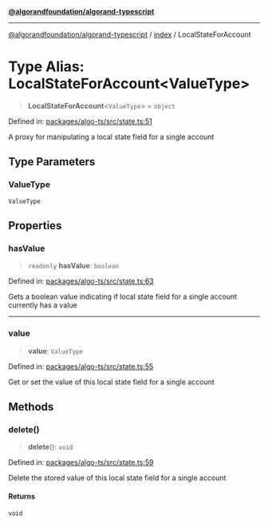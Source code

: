 [**@algorandfoundation/algorand-typescript**](../../README.md)

***

[@algorandfoundation/algorand-typescript](../../README.md) / [index](../README.md) / LocalStateForAccount

# Type Alias: LocalStateForAccount\<ValueType\>

> **LocalStateForAccount**\<`ValueType`\> = `object`

Defined in: [packages/algo-ts/src/state.ts:51](https://github.com/algorandfoundation/puya-ts/blob/main/packages/algo-ts/src/state.ts#L51)

A proxy for manipulating a local state field for a single account

## Type Parameters

### ValueType

`ValueType`

## Properties

### hasValue

> `readonly` **hasValue**: `boolean`

Defined in: [packages/algo-ts/src/state.ts:63](https://github.com/algorandfoundation/puya-ts/blob/main/packages/algo-ts/src/state.ts#L63)

Gets a boolean value indicating if local state field for a single account currently has a value

***

### value

> **value**: `ValueType`

Defined in: [packages/algo-ts/src/state.ts:55](https://github.com/algorandfoundation/puya-ts/blob/main/packages/algo-ts/src/state.ts#L55)

Get or set the value of this local state field for a single account

## Methods

### delete()

> **delete**(): `void`

Defined in: [packages/algo-ts/src/state.ts:59](https://github.com/algorandfoundation/puya-ts/blob/main/packages/algo-ts/src/state.ts#L59)

Delete the stored value of this local state field for a single account

#### Returns

`void`
